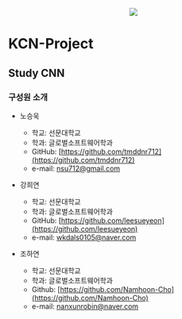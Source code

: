 <p align="center"><img src="https://encrypted-tbn0.gstatic.com/images?q=tbn%3AANd9GcSABtZqk0fr5cMQKjy-hpqhzBNRUIlJrzjlRw&usqp=CAU"></p>


# KCN-Project

## Study CNN


### 구성원 소개
+ 노승욱
    + 학교: 선문대학교
    + 학과: 글로벌소프트웨어학과
    + GitHub: [https://github.com/tmddnr712](https://github.com/tmddnr712)
    + e-mail: nsu712@gmail.com
    
+ 강희연  
    + 학교: 선문대학교  
    + 학과: 글로벌소프트웨어학과  
    + GitHub: [https://github.com/leesueyeon](https://github.com/leesueyeon)  
    + e-mail: wkdals0105@naver.com    
 
+ 조하연
    + 학교: 선문대학교
    + 학과: 글로벌소프트웨어학과
    + Github: [https://github.com/Namhoon-Cho](https://github.com/Namhoon-Cho)
    + e-mail: nanxunrobin@naver.com
